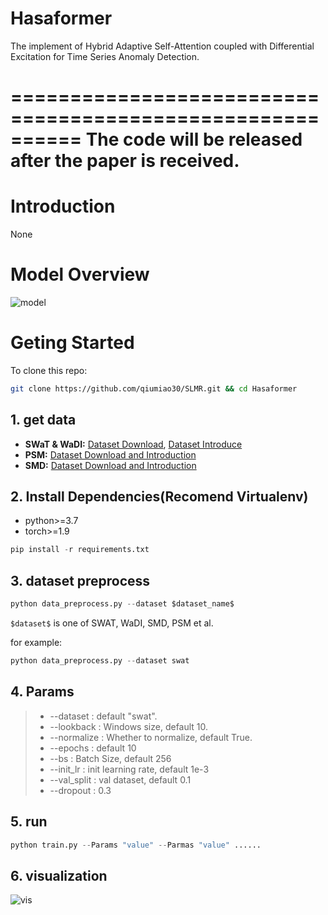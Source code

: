 # Hasaformer
The implement of Hybrid Adaptive Self-Attention coupled with Differential Excitation for Time Series Anomaly Detection.

==========================================================
**The code will be released after the paper is received.**
==========================================================

# Introduction

None

# Model Overview

![model]()

# Geting Started
To clone this repo:
```bash
git clone https://github.com/qiumiao30/SLMR.git && cd Hasaformer
```

## 1. get data

- **SWaT & WaDI:** [Dataset Download](https://itrust.sutd.edu.sg/itrust-labs_datasets/), [Dataset Introduce](https://itrust.sutd.edu.sg/itrust-labs-home/itrust-labs_swat/)
- **PSM:** [Dataset Download and Introduction](https://github.com/eBay/RANSynCoders/tree/main/data)
- **SMD:** [Dataset Download and Introduction](https://github.com/NetManAIOps/OmniAnomaly)

## 2. Install Dependencies(Recomend Virtualenv)

- python>=3.7
- torch>=1.9

```python
pip install -r requirements.txt
```

## 3. dataset preprocess

```python
python data_preprocess.py --dataset $dataset_name$
```
`$dataset$` is one of SWAT, WaDI, SMD, PSM et al.

for example:

```python
python data_preprocess.py --dataset swat
```

## 4. Params

> - --dataset :  default "swat".
> - --lookback : Windows size, default 10.
> - --normalize : Whether to normalize, default True.
> - --epochs : default 10
> - --bs : Batch Size, default 256
> - --init_lr : init learning rate, default 1e-3
> - --val_split : val dataset, default 0.1
> - --dropout : 0.3

## 5. run

```python
python train.py --Params "value" --Parmas "value" ......
```

## 6. visualization 
![vis]()

